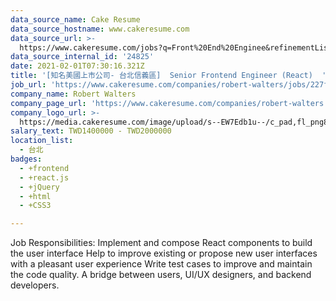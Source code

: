 ```yaml
---
data_source_name: Cake Resume
data_source_hostname: www.cakeresume.com
data_source_url: >-
  https://www.cakeresume.com/jobs?q=Front%20End%20Enginee&refinementList%5Blang_name%5D%5B0%5D=English&refinementList%5Bsalary_type%5D=per_year&range%5Bsalary_range%5D%5Bmin%5D=1000000
data_source_internal_id: '24825'
date: 2021-02-01T07:30:16.321Z
title: '[知名美國上市公司- 台北信義區]  Senior Frontend Engineer (React)  '
job_url: 'https://www.cakeresume.com/companies/robert-walters/jobs/227fa1'
company_name: Robert Walters
company_page_url: 'https://www.cakeresume.com/companies/robert-walters'
company_logo_url: >-
  https://media.cakeresume.com/image/upload/s--EW7Edb1u--/c_pad,fl_png8,h_200,w_200/v1600053194/xc6aglyvacjd8nwbof70.png
salary_text: TWD1400000 - TWD2000000
location_list:
  - 台北
badges:
  - +frontend
  - +react.js
  - +jQuery
  - +html
  - +CSS3

---
```


Job Responsibilities: Implement and compose React components to build the user interface Help to improve existing or propose new user interfaces with a pleasant user experience Write test cases to improve and maintain the code quality. A bridge between users, UI/UX designers, and backend developers.